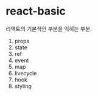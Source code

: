 # react-basic

리액트의 기본적인 부분을 익히는 부분.

1. props
2. state
3. ref
4. event
5. map
6. livecycle
7. hook
8. styling
